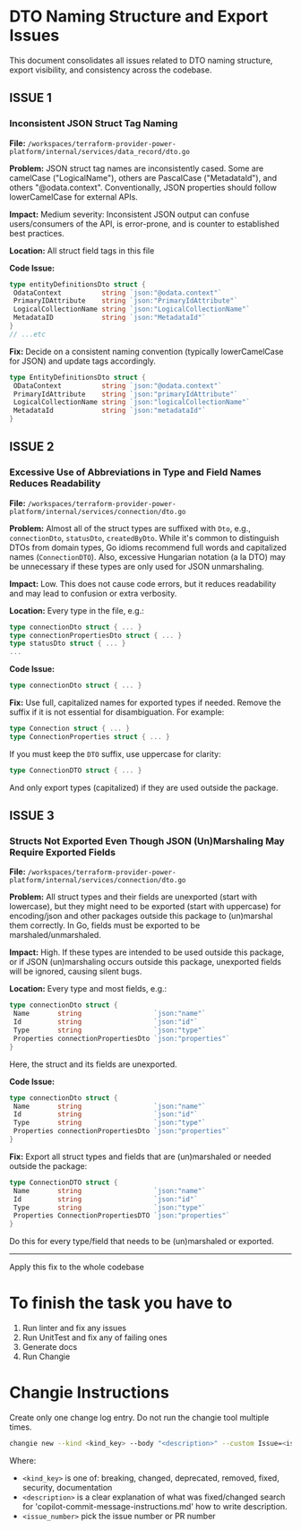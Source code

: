 # DTO Naming Structure and Export Issues

This document consolidates all issues related to DTO naming structure, export visibility, and consistency across the codebase.

## ISSUE 1

### Inconsistent JSON Struct Tag Naming

**File:** `/workspaces/terraform-provider-power-platform/internal/services/data_record/dto.go`

**Problem:** JSON struct tag names are inconsistently cased. Some are camelCase ("LogicalName"), others are PascalCase ("MetadataId"), and others "@odata.context". Conventionally, JSON properties should follow lowerCamelCase for external APIs.

**Impact:** Medium severity: Inconsistent JSON output can confuse users/consumers of the API, is error-prone, and is counter to established best practices.

**Location:** All struct field tags in this file

**Code Issue:**

```go
type entityDefinitionsDto struct {
 OdataContext          string `json:"@odata.context"`
 PrimaryIDAttribute    string `json:"PrimaryIdAttribute"`
 LogicalCollectionName string `json:"LogicalCollectionName"`
 MetadataID            string `json:"MetadataId"`
}
// ...etc
```

**Fix:** Decide on a consistent naming convention (typically lowerCamelCase for JSON) and update tags accordingly.

```go
type EntityDefinitionsDto struct {
 ODataContext          string `json:"@odata.context"`
 PrimaryIdAttribute    string `json:"primaryIdAttribute"`
 LogicalCollectionName string `json:"logicalCollectionName"`
 MetadataId            string `json:"metadataId"`
}
```

## ISSUE 2

### Excessive Use of Abbreviations in Type and Field Names Reduces Readability

**File:** `/workspaces/terraform-provider-power-platform/internal/services/connection/dto.go`

**Problem:** Almost all of the struct types are suffixed with `Dto`, e.g., `connectionDto`, `statusDto`, `createdByDto`. While it's common to distinguish DTOs from domain types, Go idioms recommend full words and capitalized names (`ConnectionDTO`). Also, excessive Hungarian notation (a la DTO) may be unnecessary if these types are only used for JSON unmarshaling.

**Impact:** Low. This does not cause code errors, but it reduces readability and may lead to confusion or extra verbosity.

**Location:** Every type in the file, e.g.:

```go
type connectionDto struct { ... }
type connectionPropertiesDto struct { ... }
type statusDto struct { ... }
...
```

**Code Issue:**

```go
type connectionDto struct { ... }
```

**Fix:** Use full, capitalized names for exported types if needed. Remove the suffix if it is not essential for disambiguation. For example:

```go
type Connection struct { ... }
type ConnectionProperties struct { ... }
```

If you must keep the `DTO` suffix, use uppercase for clarity:

```go
type ConnectionDTO struct { ... }
```

And only export types (capitalized) if they are used outside the package.

## ISSUE 3

### Structs Not Exported Even Though JSON (Un)Marshaling May Require Exported Fields

**File:** `/workspaces/terraform-provider-power-platform/internal/services/connection/dto.go`

**Problem:** All struct types and their fields are unexported (start with lowercase), but they might need to be exported (start with uppercase) for encoding/json and other packages outside this package to (un)marshal them correctly. In Go, fields must be exported to be marshaled/unmarshaled.

**Impact:** High. If these types are intended to be used outside this package, or if JSON (un)marshaling occurs outside this package, unexported fields will be ignored, causing silent bugs.

**Location:** Every type and most fields, e.g.:

```go
type connectionDto struct {
 Name       string                  `json:"name"`
 Id         string                  `json:"id"`
 Type       string                  `json:"type"`
 Properties connectionPropertiesDto `json:"properties"`
}
```

Here, the struct and its fields are unexported.

**Code Issue:**

```go
type connectionDto struct {
 Name       string                  `json:"name"`
 Id         string                  `json:"id"`
 Type       string                  `json:"type"`
 Properties connectionPropertiesDto `json:"properties"`
}
```

**Fix:** Export all struct types and fields that are (un)marshaled or needed outside the package:

```go
type ConnectionDTO struct {
 Name       string                  `json:"name"`
 Id         string                  `json:"id"`
 Type       string                  `json:"type"`
 Properties ConnectionPropertiesDTO `json:"properties"`
}
```

Do this for every type/field that needs to be (un)marshaled or exported.

---

Apply this fix to the whole codebase

# To finish the task you have to

1. Run linter and fix any issues
2. Run UnitTest and fix any of failing ones
3. Generate docs
4. Run Changie

# Changie Instructions

Create only one change log entry. Do not run the changie tool multiple times.

```bash
changie new --kind <kind_key> --body "<description>" --custom Issue=<issue_number>
```

Where:

- `<kind_key>` is one of: breaking, changed, deprecated, removed, fixed, security, documentation
- `<description>` is a clear explanation of what was fixed/changed search for 'copilot-commit-message-instructions.md' how to write description.
- `<issue_number>` pick the issue number or PR number
